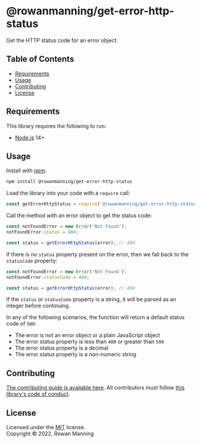 
# @rowanmanning/get-error-http-status

Get the HTTP status code for an error object.


## Table of Contents

  * [Requirements](#requirements)
  * [Usage](#usage)
  * [Contributing](#contributing)
  * [License](#license)


## Requirements

This library requires the following to run:

  * [Node.js](https://nodejs.org/) 14+


## Usage

Install with [npm](https://www.npmjs.com/):

```sh
npm install @rowanmanning/get-error-http-status
```

Load the library into your code with a `require` call:

```js
const getErrorHttpStatus = require('@rowanmanning/get-error-http-status');
```

Call the method with an error object to get the status code:

```js
const notFoundError = new Error('Not Found');
notFoundError.status = 404;

const status = getErrorHttpStatus(error); // 404
```

If there is no `status` property present on the error, then we fall back to the `statusCode` property:

```js
const notFoundError = new Error('Not Found');
notFoundError.statusCode = 404;

const status = getErrorHttpStatus(error); // 404
```

If the `status` or `statusCode` property is a string, it will be parsed as an integer before continuing.

In any of the following scenarios, the function will return a default status code of `500`:

  * The error is not an error object or a plain JavaScript object
  * The error status property is less than `400` or greater than `599`
  * The error status property is a decimal
  * The error status property is a non-numeric string


## Contributing

[The contributing guide is available here](docs/contributing.md). All contributors must follow [this library's code of conduct](docs/code_of_conduct.md).


## License

Licensed under the [MIT](LICENSE) license.<br/>
Copyright &copy; 2022, Rowan Manning
